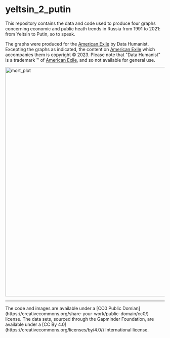 # yeltsin_2_putin

This repository contains the data and code used to produce four graphs concerning economic and public heath trends in Russia from 1991 to 2021: from Yeltsin to Putin, so to speak. 

The graphs were produced for the  [American Exile](https://americanexile.substack.com/) by Data Humanist. Excepting the graphs as indicated, the content on [American Exile](https://americanexile.substack.com/) which accompanies them is copyright &copy; 2023.  Please note that "Data Humanist" is a trademark &trade; of  [American Exile](https://americanexile.substack.com/), and so not available for general use.

<img width="725" alt="mort_plot" src="https://github.com/Thom-J-H/yeltsin_2_putin/assets/12042357/d5d0369e-a026-402c-b6c1-922bb7dec87d">


<hr />
The code and images are available under a [CC0 Public Domian](https://creativecommons.org/share-your-work/public-domain/cc0/) license. The data sets, sourced through the Gapminder Foundation, are available under a [CC By 4.0](https://creativecommons.org/licenses/by/4.0/) International license.

